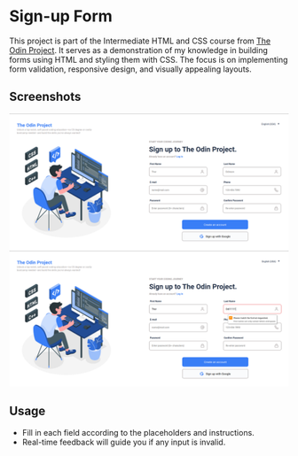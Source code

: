 # Sign-up Form

This project is part of the Intermediate HTML and CSS course from [The Odin Project](https://www.theodinproject.com/lessons/node-path-intermediate-html-and-css-sign-up-form). It serves as a demonstration of my knowledge in building forms using HTML and styling them with CSS. The focus is on implementing form validation, responsive design, and visually appealing layouts.

## Screenshots

![Form Interface Screenshot](./assets/images/form-screenshot1.png)
![Form Validation Screenshot](./assets/images/form-screenshot2.png)

## Usage

- Fill in each field according to the placeholders and instructions.
- Real-time feedback will guide you if any input is invalid.
